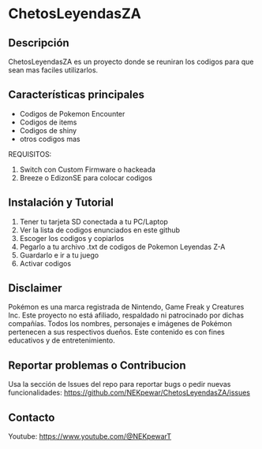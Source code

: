 # ChetosLeyendasZA

Descripción
-----------
ChetosLeyendasZA es un proyecto donde se reuniran los codigos para que sean mas faciles utilizarlos.



Características principales
--------------------------
- Codigos de Pokemon Encounter
- Codigos de items
- Codigos de shiny
- otros codigos mas

REQUISITOS:
1) Switch con Custom Firmware o hackeada
2) Breeze o EdizonSE para colocar codigos

Instalación y Tutorial
----------
 1) Tener tu tarjeta SD conectada a tu PC/Laptop
 2) Ver la lista de codigos enunciados en este github
 3) Escoger los codigos y copiarlos
 4) Pegarlo a tu archivo .txt de codigos de Pokemon Leyendas Z-A
 5) Guardarlo e ir a tu juego
 6) Activar codigos



Disclaimer
----------
Pokémon es una marca registrada de Nintendo, Game Freak y Creatures Inc.
Este proyecto no está afiliado, respaldado ni patrocinado por dichas compañías.
Todos los nombres, personajes e imágenes de Pokémon pertenecen a sus respectivos dueños.
Este contenido es con fines educativos y de entretenimiento.

Reportar problemas o Contribucion
------------------
Usa la sección de Issues del repo para reportar bugs o pedir nuevas funcionalidades:
https://github.com/NEKpewar/ChetosLeyendasZA/issues



Contacto
--------
Youtube: https://www.youtube.com/@NEKpewarT

